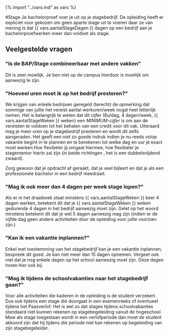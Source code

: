 {% import "../vars.md" as vars %}

#Stage
Je bachelorproef voer je uit op je stagebedrijf. De opleiding heeft er
expliciet voor gekozen om geen aparte stage uit te voeren daar ze van mening is
dat {{ vars.aantalStageDagen }} dagen op een bedrijf aan je bachelorproefwerken
meer dan voldoet als stage.

## Veelgestelde vragen

### "Is de BAP/Stage combineerbaar met andere vakken"
Dit is zeer moeilijk. Je ben niet op de campus hierdoor is moeilijk om aanwezig te zijn.

### "Hoeveel uren moet ik op het bedrijf presteren?"
We krijgen van enkele bedrijven geregeld (terecht) de opmerking dat sommige van
jullie het vereist aantal werkuren/week nogal heel letterlijk nemen.  Het is
belangrijk te weten dat dit cijfer (8u/dag, 4 dagen/week, {{ vars.aantalStageWeken }} 
weken) een *MINIMUM-cijfer* is om aan de vereisten te voldoen tot het behalen
van een credit voor dit vak. Uiteraard mag je meer uren op je stagebedrijf
presteren en wordt dit zelfs aangeraden. Het geeft een niet zo goede indruk
indien je nu reeds volop vakantie begint in te plannen en te berekenen tot
welke dag en uur je exact moet werken.Hoe flexibeler jij omgaat hiermee, hoe
flexibeler je stagementor hierin zal zijn (in beide richtingen , het is een
dubbelsnijdend zwaard).

Zorg gewoon dat je opdracht af geraakt, dat je veel bijleert en dat je als een
professionele bachelor in een bedrijf meedraait.

### "Mag ik ook meer dan 4 dagen per week stage lopen?" 
Als er in het draaiboek staat minstens {{ vars.aantalStageWeken }} keer 4 dagen
werken, betekent dit dat je {{ vars.aantalStageWeken }} weken gedurende 4 dagen
in het bedrijf aanwezig moet zijn. Gelet op het woord minstens betekent dit dat
je wel 5 dagen aanwezig mag zijn (indien er de vijfde dag geen andere
activiteiten door de opleiding voor jullie voorzien zijn.)

### "Kan ik een vakantie inplannen?"
Enkel met toestemming van het stagebedrijf kan je een vakantie inplannen,
bespreek dit goed. Je kan niet meer dan 15 dagen opnemen. Vergeet ook niet dat
je nog enkele dagen op het school aanwezig moet zijn. Deze dagen horen hier ook
bij.

### "Mag ik tijdens de schoolvakanties naar het stagebedrijf gaan?"
Voor alle activiteiten die kaderen in de opleiding is de student verzekert. Dus
ook tijdens een stage die doorgaat in een examenreeks of eventueel tijdens het
Paasverlof. Het is wel zo dat stages tijdens schoolvakanties standaard niet
kunnen rekenen op stagebegeleiding vanuit de hogeschool. Maw als stage
toegestaan wordt in een verlofperiode dan moet de student akkoord zijn dat hij
tijdens die periode niet kan rekenen op begeleiding van zijn stagebegeleider.

